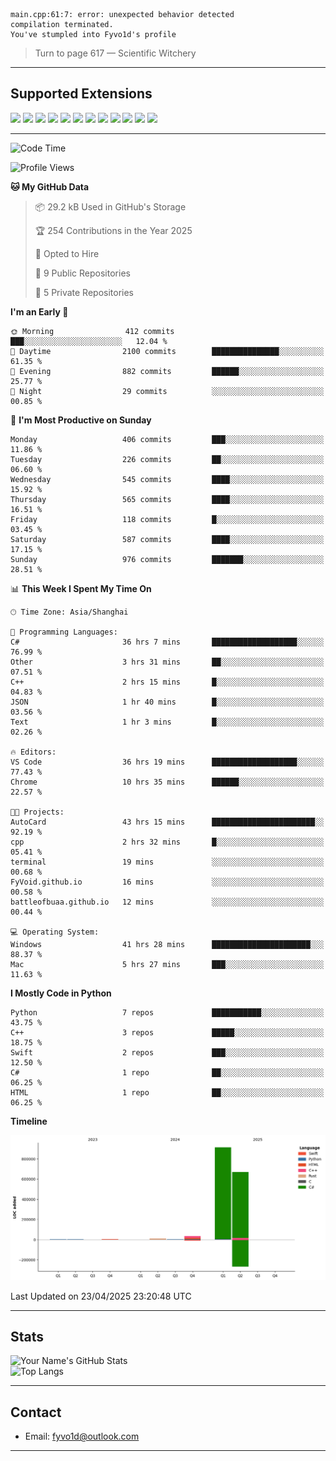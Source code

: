 ```
main.cpp:61:7: error: unexpected behavior detected
compilation terminated.
You've stumpled into Fyvo1d's profile
```

> Turn to page 617 — Scientific Witchery

---

## Supported Extensions

<p align="left">
  <img src="https://cdn.jsdelivr.net/gh/devicons/devicon/icons/cplusplus/cplusplus-original.svg" height="40" />
  <img src="https://cdn.jsdelivr.net/gh/devicons/devicon/icons/csharp/csharp-original.svg" height="40" />
  <img src="https://cdn.jsdelivr.net/gh/devicons/devicon/icons/python/python-original.svg" height="40" />
  <img src="https://cdn.jsdelivr.net/gh/devicons/devicon/icons/swift/swift-original.svg" height="40" />
  <img src="https://cdn.jsdelivr.net/gh/devicons/devicon/icons/git/git-original.svg" height="40" />
  <img src="https://cdn.jsdelivr.net/gh/devicons/devicon/icons/vscode/vscode-original.svg" height="40" />
  <img src="https://www.vulkan.org/user/themes/vulkan/images/logo/vulkan-logo.svg" height="40" />
  <img src="https://cdn.jsdelivr.net/gh/devicons/devicon/icons/opengl/opengl-original.svg" height="40" />
  <img src="https://cdn.jsdelivr.net/gh/devicons/devicon/icons/pytorch/pytorch-original.svg" height="40" />
  <img src="https://cdn.jsdelivr.net/gh/devicons/devicon/icons/unity/unity-original.svg" height="40" />
  <img src="https://cdn.jsdelivr.net/gh/devicons/devicon/icons/unrealengine/unrealengine-original.svg" height="40" />
  <img src="https://cdn.jsdelivr.net/gh/devicons/devicon/icons/cmake/cmake-original.svg" height="40" />
</p>


---

<!--START_SECTION:waka-->
![Code Time](http://img.shields.io/badge/Code%20Time-61%20hrs%2056%20mins-blue)

![Profile Views](http://img.shields.io/badge/Profile%20Views-86-blue)

**🐱 My GitHub Data** 

> 📦 29.2 kB Used in GitHub's Storage 
 > 
> 🏆 254 Contributions in the Year 2025
 > 
> 💼 Opted to Hire
 > 
> 📜 9 Public Repositories 
 > 
> 🔑 5 Private Repositories 
 > 
**I'm an Early 🐤** 

```text
🌞 Morning                412 commits         ███░░░░░░░░░░░░░░░░░░░░░░   12.04 % 
🌆 Daytime                2100 commits        ███████████████░░░░░░░░░░   61.35 % 
🌃 Evening                882 commits         ██████░░░░░░░░░░░░░░░░░░░   25.77 % 
🌙 Night                  29 commits          ░░░░░░░░░░░░░░░░░░░░░░░░░   00.85 % 
```
📅 **I'm Most Productive on Sunday** 

```text
Monday                   406 commits         ███░░░░░░░░░░░░░░░░░░░░░░   11.86 % 
Tuesday                  226 commits         ██░░░░░░░░░░░░░░░░░░░░░░░   06.60 % 
Wednesday                545 commits         ████░░░░░░░░░░░░░░░░░░░░░   15.92 % 
Thursday                 565 commits         ████░░░░░░░░░░░░░░░░░░░░░   16.51 % 
Friday                   118 commits         █░░░░░░░░░░░░░░░░░░░░░░░░   03.45 % 
Saturday                 587 commits         ████░░░░░░░░░░░░░░░░░░░░░   17.15 % 
Sunday                   976 commits         ███████░░░░░░░░░░░░░░░░░░   28.51 % 
```


📊 **This Week I Spent My Time On** 

```text
🕑︎ Time Zone: Asia/Shanghai

💬 Programming Languages: 
C#                       36 hrs 7 mins       ███████████████████░░░░░░   76.99 % 
Other                    3 hrs 31 mins       ██░░░░░░░░░░░░░░░░░░░░░░░   07.51 % 
C++                      2 hrs 15 mins       █░░░░░░░░░░░░░░░░░░░░░░░░   04.83 % 
JSON                     1 hr 40 mins        █░░░░░░░░░░░░░░░░░░░░░░░░   03.56 % 
Text                     1 hr 3 mins         █░░░░░░░░░░░░░░░░░░░░░░░░   02.26 % 

🔥 Editors: 
VS Code                  36 hrs 19 mins      ███████████████████░░░░░░   77.43 % 
Chrome                   10 hrs 35 mins      ██████░░░░░░░░░░░░░░░░░░░   22.57 % 

🐱‍💻 Projects: 
AutoCard                 43 hrs 15 mins      ███████████████████████░░   92.19 % 
cpp                      2 hrs 32 mins       █░░░░░░░░░░░░░░░░░░░░░░░░   05.41 % 
terminal                 19 mins             ░░░░░░░░░░░░░░░░░░░░░░░░░   00.68 % 
FyVoid.github.io         16 mins             ░░░░░░░░░░░░░░░░░░░░░░░░░   00.58 % 
battleofbuaa.github.io   12 mins             ░░░░░░░░░░░░░░░░░░░░░░░░░   00.44 % 

💻 Operating System: 
Windows                  41 hrs 28 mins      ██████████████████████░░░   88.37 % 
Mac                      5 hrs 27 mins       ███░░░░░░░░░░░░░░░░░░░░░░   11.63 % 
```

**I Mostly Code in Python** 

```text
Python                   7 repos             ███████████░░░░░░░░░░░░░░   43.75 % 
C++                      3 repos             █████░░░░░░░░░░░░░░░░░░░░   18.75 % 
Swift                    2 repos             ███░░░░░░░░░░░░░░░░░░░░░░   12.50 % 
C#                       1 repo              ██░░░░░░░░░░░░░░░░░░░░░░░   06.25 % 
HTML                     1 repo              ██░░░░░░░░░░░░░░░░░░░░░░░   06.25 % 
```



**Timeline**

![Lines of Code chart](https://raw.githubusercontent.com/FyVoid/FyVoid/main/assets/bar_graph.png)


 Last Updated on 23/04/2025 23:20:48 UTC
<!--END_SECTION:waka-->

---

## Stats

![Your Name's GitHub Stats](https://github-readme-stats.vercel.app/api?username=fyvoid&show_icons=true&theme=tokyonight)  
![Top Langs](https://github-readme-stats.vercel.app/api/top-langs/?username=fyvoid&layout=compact&theme=tokyonight)

---

## Contact

- Email: [fyvo1d@outlook.com](fyvo1d@outlook.com)  

---
